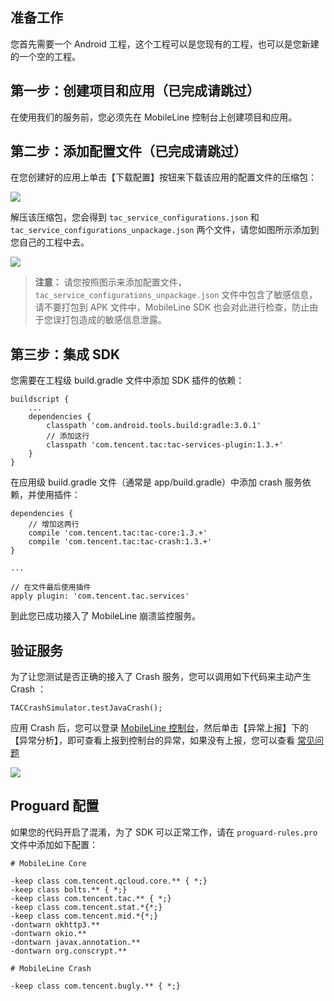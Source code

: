 ## 准备工作

您首先需要一个 Android 工程，这个工程可以是您现有的工程，也可以是您新建的一个空的工程。

## 第一步：创建项目和应用（已完成请跳过）

在使用我们的服务前，您必须先在 MobileLine 控制台上创建项目和应用。

## 第二步：添加配置文件（已完成请跳过）

在您创建好的应用上单击【下载配置】按钮来下载该应用的配置文件的压缩包：

![](http://tacimg-1253960454.file.myqcloud.com/guides/project/downloadConfig.gif)

解压该压缩包，您会得到 `tac_service_configurations.json` 和 `tac_service_configurations_unpackage.json` 两个文件，请您如图所示添加到您自己的工程中去。

![](https://main.qcloudimg.com/raw/2098031bcf22b6a32ac87066ed8a3278.jpg)

>**注意：**
>请您按照图示来添加配置文件，`tac_service_configurations_unpackage.json` 文件中包含了敏感信息，请不要打包到 APK 文件中，MobileLine SDK 也会对此进行检查，防止由于您误打包造成的敏感信息泄露。


## 第三步：集成 SDK

您需要在工程级 build.gradle 文件中添加 SDK 插件的依赖：

```
buildscript {
	...
    dependencies {
        classpath 'com.android.tools.build:gradle:3.0.1'
        // 添加这行
        classpath 'com.tencent.tac:tac-services-plugin:1.3.+'
    }
}
```

在应用级 build.gradle 文件（通常是 app/build.gradle）中添加 crash 服务依赖，并使用插件：

```
dependencies {
    // 增加这两行
    compile 'com.tencent.tac:tac-core:1.3.+'
    compile 'com.tencent.tac:tac-crash:1.3.+'
}

...

// 在文件最后使用插件
apply plugin: 'com.tencent.tac.services'
```

到此您已成功接入了 MobileLine 崩溃监控服务。

## 验证服务

为了让您测试是否正确的接入了 Crash 服务，您可以调用如下代码来主动产生 Crash ：

```
TACCrashSimulator.testJavaCrash();
```

应用 Crash 后，您可以登录 [MobileLine 控制台](https://console.cloud.tencent.com/tac)，然后单击【异常上报】下的【异常分析】，即可查看上报到控制台的异常，如果没有上报，您可以查看 [常见问题](https://github.com/tencentyun/tac-documents/blob/master/FAQ/Crash%20FAQ.md)

![](https://tacimg-1253960454.file.myqcloud.com/guides/crash/crash_report.gif)

## Proguard 配置

如果您的代码开启了混淆，为了 SDK 可以正常工作，请在 `proguard-rules.pro`文件中添加如下配置：

```
# MobileLine Core

-keep class com.tencent.qcloud.core.** { *;}
-keep class bolts.** { *;}
-keep class com.tencent.tac.** { *;}
-keep class com.tencent.stat.*{*;}
-keep class com.tencent.mid.*{*;}
-dontwarn okhttp3.**
-dontwarn okio.**
-dontwarn javax.annotation.**
-dontwarn org.conscrypt.**

# MobileLine Crash

-keep class com.tencent.bugly.** { *;}
```
